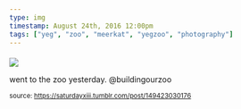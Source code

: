 ```yaml
---
type: img
timestamp: August 24th, 2016 12:00pm
tags: ["yeg", "zoo", "meerkat", "yegzoo", "photography"]
---
```

####
<img src="https://saturdayxiii.github.io/media/149423030176.gif"/>
                                                                                          
went to the zoo yesterday. @buildingourzoo
 
                                    
                
                
                
                
                                
<small>source: https://saturdayxiii.tumblr.com/post/149423030176</small>
